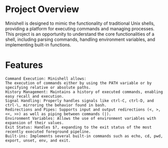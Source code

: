 # Project Overview

Minishell is designed to mimic the functionality of traditional Unix shells, providing a platform for executing commands and managing processes.
This project is an opportunity to understand the core functionalities of a shell, including parsing commands, handling environment variables, and implementing built-in functions.
# Features
    Command Execution: Minishell allows:
    The execution of commands either by using the PATH variable or by specifying relative or absolute paths.
    History Management: Maintains a history of executed commands, enabling easy recall and execution.
    Signal Handling: Properly handles signals like ctrl-C, ctrl-D, and ctrl-\, mirroring the behavior found in bash.
    Redirections and Pipes: Supports input and output redirections (<, >, <<, >>) as well as piping between commands (|).
    Environment Variables: Allows the use of environment variables with expansion of their values.
    Exit Status: Handles $?, expanding to the exit status of the most recently executed foreground pipeline.
    Built-ins: Implements several built-in commands such as echo, cd, pwd, export, unset, env, and exit.
